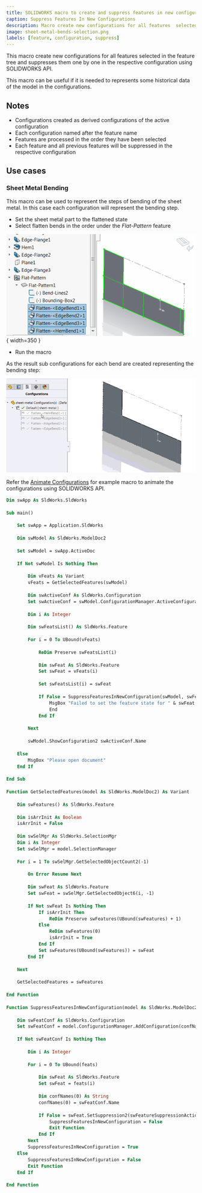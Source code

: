 ```yaml
---
title: SOLIDWORKS macro to create and suppress features in new configurations
caption: Suppress Features In New Configurations
description: Macro create new configurations for all features  selected in the feature tree and suppresses them one by one in the respective configuration using SOLIDWORKS API
image: sheet-metal-bends-selection.png
labels: [feature, configuration, suppress]
---
```

This macro create new configurations for all features selected in the feature tree and suppresses them one by one in the respective configuration using SOLIDWORKS API.

This macro can be useful if it is needed to represents some historical data of the model in the configurations.

## Notes

* Configurations created as derived configurations of the active configuration
* Each configuration named after the feature name
* Features are processed in the order they have been selected
* Each feature and all previous features will be suppressed in the respective configuration

## Use cases

### Sheet Metal Bending

This macro can be used to represent the steps of bending of the sheet metal. In this case each configuration will represent the bending step.

* Set the sheet metal part to the flattened state
* Select flatten bends in the order under the *Flat-Pattern* feature

![Sheet metal flatten bends](sheet-metal-bends-selection.png){ width=350 }

* Run the macro

As the result sub configurations for each bend are created representing the bending step:

![Sheet metal bending steps in the configurations](sheet-metal-bending.gif)

Refer the [Animate Configurations](/docs/codestack/solidworks-api/motion-study/animate-configurations/) for example macro to animate the configurations using SOLIDWORKS API.

~~~ vb
Dim swApp As SldWorks.SldWorks

Sub main()

    Set swApp = Application.SldWorks
    
    Dim swModel As SldWorks.ModelDoc2
    
    Set swModel = swApp.ActiveDoc
    
    If Not swModel Is Nothing Then
        
        Dim vFeats As Variant
        vFeats = GetSelectedFeatures(swModel)
        
        Dim swActiveConf As SldWorks.Configuration
        Set swActiveConf = swModel.ConfigurationManager.ActiveConfiguration
        
        Dim i As Integer
        
        Dim swFeatsList() As SldWorks.Feature
        
        For i = 0 To UBound(vFeats)
            
            ReDim Preserve swFeatsList(i)
            
            Dim swFeat As SldWorks.Feature
            Set swFeat = vFeats(i)
            
            Set swFeatsList(i) = swFeat
            
            If False = SuppressFeaturesInNewConfiguration(swModel, swFeatsList, swFeat.Name, swActiveConf.Name) Then
                MsgBox "Failed to set the feature state for " & swFeat.Name
                End
            End If
            
        Next
        
        swModel.ShowConfiguration2 swActiveConf.Name

    Else
        MsgBox "Please open document"
    End If
    
End Sub

Function GetSelectedFeatures(model As SldWorks.ModelDoc2) As Variant
    
    Dim swFeatures() As SldWorks.Feature
    
    Dim isArrInit As Boolean
    isArrInit = False
    
    Dim swSelMgr As SldWorks.SelectionMgr
    Dim i As Integer
    Set swSelMgr = model.SelectionManager
            
    For i = 1 To swSelMgr.GetSelectedObjectCount2(-1)
            
        On Error Resume Next
        
        Dim swFeat As SldWorks.Feature
        Set swFeat = swSelMgr.GetSelectedObject6(i, -1)
            
        If Not swFeat Is Nothing Then
            If isArrInit Then
                ReDim Preserve swFeatures(UBound(swFeatures) + 1)
            Else
                ReDim swFeatures(0)
                isArrInit = True
            End If
            Set swFeatures(UBound(swFeatures)) = swFeat
        End If
        
    Next
    
    GetSelectedFeatures = swFeatures
    
End Function

Function SuppressFeaturesInNewConfiguration(model As SldWorks.ModelDoc2, feats As Variant, confName As String, parentConfName As String) As Boolean
    
    Dim swFeatConf As SldWorks.Configuration
    Set swFeatConf = model.ConfigurationManager.AddConfiguration(confName, "", "", swConfigurationOptions2_e.swConfigOption_LinkToParent + swConfigurationOptions2_e.swConfigOption_DontActivate + swConfigurationOptions2_e.swConfigOption_InheritProperties, parentConfName, "")
    
    If Not swFeatConf Is Nothing Then
        
        Dim i As Integer
        
        For i = 0 To UBound(feats)
            
            Dim swFeat As SldWorks.Feature
            Set swFeat = feats(i)
            
            Dim confNames(0) As String
            confNames(0) = swFeatConf.Name
            
            If False = swFeat.SetSuppression2(swFeatureSuppressionAction_e.swSuppressFeature, swInConfigurationOpts_e.swSpecifyConfiguration, confNames) Then
                SuppressFeaturesInNewConfiguration = False
                Exit Function
            End If
        Next
        SuppressFeaturesInNewConfiguration = True
    Else
        SuppressFeaturesInNewConfiguration = False
        Exit Function
    End If
    
End Function
~~~


